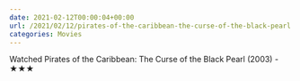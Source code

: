 ```yaml
---
date: 2021-02-12T00:00:04+00:00
url: /2021/02/12/pirates-of-the-caribbean-the-curse-of-the-black-pearl.html
categories: Movies
---
```

Watched Pirates of the Caribbean: The Curse of the Black Pearl (2003) - ★★★




